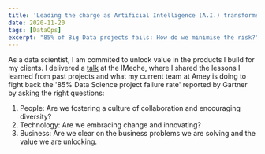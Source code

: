 ```yaml
---
title: 'Leading the charge as Artificial Intelligence (A.I.) transforms asset management'
date: 2020-11-20
tags: [DataOps]
excerpt: "85% of Big Data projects fails: How do we minimise the risk?"
---
```


As a data scientist, I am commited to unlock value in the products I build for my clients. I delivered a <a href="https://events.imeche.org/ViewEvent?code=SEM7012&utm_campaign=1971270_CE_SEM7012_Asset-Management-Reliability-for-a-Digital-Age_Email01_All&utm_medium=email&utm_source=dotdigital&dm_i=3X32,1691I,2YXU82,46430,1">talk</a> at the IMeche,
where I shared the lessons I learned from past projects and what my current team at Amey is doing to fight back the '85% Data Science project failure rate' reported by Gartner by asking the right questions:

1. People: Are we fostering a culture of collaboration and encouraging diversity?
2. Technology: Are we embracing change and innovating?
3. Business: Are we clear on the business problems we are solving and the value we are unlocking.

